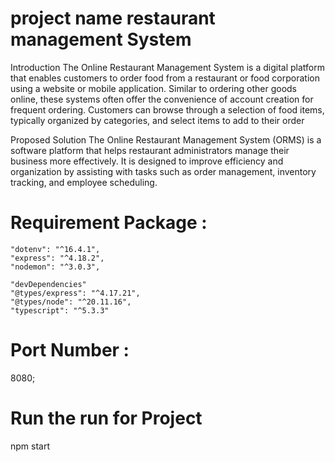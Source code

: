 # project name restaurant management System 

Introduction 
The Online Restaurant Management System is a digital platform that enables customers to order food from a restaurant or food corporation using a website or mobile application. Similar to ordering other goods online, these systems often offer the convenience of account creation for frequent ordering. Customers can browse through a selection of food items, typically organized by categories, and select items to add to their order

Proposed Solution 
The Online Restaurant Management System (ORMS) is a software platform that helps restaurant administrators manage their business more effectively. It is designed to improve efficiency and organization by assisting with tasks such as order management, inventory tracking, and employee scheduling.



# Requirement Package  : 
    "dotenv": "^16.4.1",
    "express": "^4.18.2",
    "nodemon": "^3.0.3",

    "devDependencies"
    "@types/express": "^4.17.21",
    "@types/node": "^20.11.16",
    "typescript": "^5.3.3"

# Port Number : 
8080;

# Run the run for Project 
npm start 






